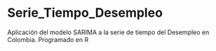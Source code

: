 # Serie_Tiempo_Desempleo
Aplicación del modelo SARIMA a la serie de tiempo del Desempleo en Colombia. Programado en R
